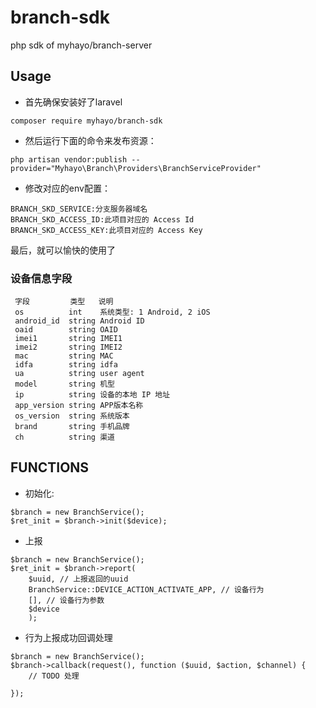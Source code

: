 # branch-sdk

php sdk of myhayo/branch-server

Usage
---

- 首先确保安装好了laravel

```
composer require myhayo/branch-sdk
```

- 然后运行下面的命令来发布资源：

```
php artisan vendor:publish --provider="Myhayo\Branch\Providers\BranchServiceProvider"
```

- 修改对应的env配置：

```
BRANCH_SKD_SERVICE:分支服务器域名
BRANCH_SKD_ACCESS_ID:此项目对应的 Access Id
BRANCH_SKD_ACCESS_KEY:此项目对应的 Access Key
```

最后，就可以愉快的使用了

### 设备信息字段
```
 字段         类型   说明
 os          int    系统类型: 1 Android, 2 iOS
 android_id  string Android ID
 oaid        string OAID
 imei1       string IMEI1
 imei2       string IMEI2
 mac         string MAC
 idfa        string idfa
 ua          string user agent
 model       string 机型
 ip          string 设备的本地 IP 地址
 app_version string APP版本名称
 os_version  string 系统版本
 brand       string 手机品牌
 ch          string 渠道
```

FUNCTIONS
---

- 初始化:

```
$branch = new BranchService();
$ret_init = $branch->init($device);  
```

- 上报
```
$branch = new BranchService();
$ret_init = $branch->report(
    $uuid, // 上报返回的uuid
    BranchService::DEVICE_ACTION_ACTIVATE_APP, // 设备行为
    [], // 设备行为参数
    $device 
    );  
```

- 行为上报成功回调处理
```
$branch = new BranchService();
$branch->callback(request(), function ($uuid, $action, $channel) {
    // TODO 处理
    
});

```


